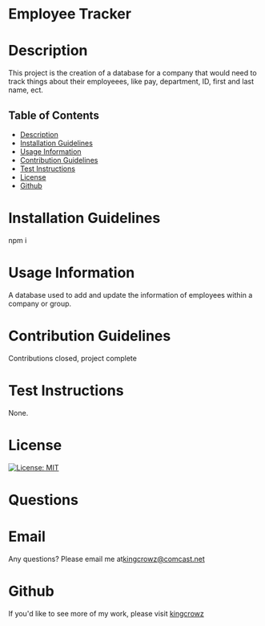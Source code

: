 # Employee Tracker

      
# Description
This project is the creation of a database for a company that would need to track things about their employeees, like pay, department, ID, first and last name, ect.


## Table of Contents
* [Description](#Description)
* [Installation Guidelines](#Installation-Guidelines)
* [Usage Information](#Usage-Information)
* [Contribution Guidelines](#Contribution-Guidelines)
* [Test Instructions](#Test-Instructions)
* [License](#License)
* [Github](#Github)

      
# Installation Guidelines
npm i

      
# Usage Information
A database used to add and update the information of employees within a company or group.  

      
# Contribution Guidelines
Contributions closed, project complete

      
# Test Instructions
None.
      


# License
[![License: MIT](https://img.shields.io/badge/License-MIT-yellow.svg)](https://opensource.org/licenses/MIT)
# Questions

# Email
Any questions? Please email me at[kingcrowz@comcast.net](mailto:kingcrowz@comcast.net)


# Github <a name="Github"></a>
If you'd like to see more of my work, please visit [kingcrowz](https://github.com/kingcrowz)
